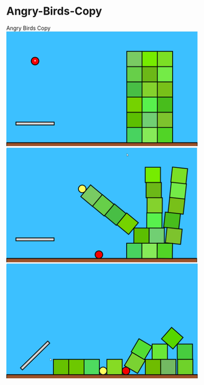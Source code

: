 # Angry-Birds-Copy
Angry Birds Copy
![](angryBirdsClone1.png)
![](angryBirdsClone2.png)
![](angryBirdsClone3.png)

